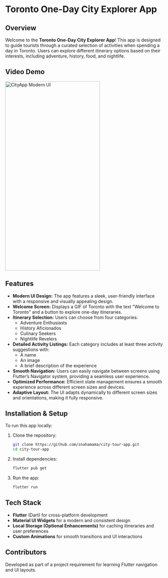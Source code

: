 # Toronto One-Day City Explorer App

## Overview
Welcome to the **Toronto One-Day City Explorer App**! This app is designed to guide tourists through a curated selection of activities when spending a day in Toronto. Users can explore different itinerary options based on their interests, including adventure, history, food, and nightlife.

## Video Demo
<a href="https://www.youtube.com/shorts/wwpkNmXBJDo">
  <img src="https://github.com/user-attachments/assets/9ca09153-894f-44de-8b5e-f5a9d82be7e8" alt="CityApp Modern UI" width="300" height="600"/>
</a>

## Features
- **Modern UI Design:** The app features a sleek, user-friendly interface with a responsive and visually appealing design.
- **Welcome Screen:** Displays a GIF of Toronto with the text "Welcome to Toronto" and a button to explore one-day itineraries.
- **Itinerary Selection:** Users can choose from four categories:
  - Adventure Enthusiasts
  - History Aficionados
  - Culinary Seekers
  - Nightlife Revelers
- **Detailed Activity Listings:** Each category includes at least three activity suggestions with:
  - A name
  - An image
  - A brief description of the experience
- **Smooth Navigation:** Users can easily navigate between screens using Flutter’s Navigator system, providing a seamless user experience.
- **Optimized Performance:** Efficient state management ensures a smooth experience across different screen sizes and devices.
- **Adaptive Layout:** The UI adapts dynamically to different screen sizes and orientations, making it fully responsive.

## Installation & Setup
To run this app locally:
1. Clone the repository:
   ```bash
   git clone https://github.com/znahamama/city-tour-app.git
   cd city-tour-app
   ```
2. Install dependencies:
   ```bash
   flutter pub get
   ```
3. Run the app:
   ```bash
   flutter run
   ```

## Tech Stack
- **Flutter** (Dart) for cross-platform development
- **Material UI Widgets** for a modern and consistent design
- **Local Storage (Optional Enhancements)** for caching itineraries and user preferences
- **Custom Animations** for smooth transitions and UI interactions

## Contributors
Developed as part of a project requirement for learning Flutter navigation and UI layouts.


